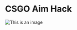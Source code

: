 # CSGO Aim Hack

![This is an image](https://github.com/Lazmann/CSGOHack/blob/main/video.gif=500x500)
